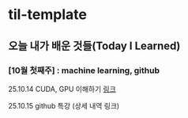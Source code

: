 # til-template

## 오늘 내가 배운 것들(Today I Learned)

### [10월 첫째주] : machine learning, github

25.10.14 CUDA, GPU 이해하기 [링크](https://velog.io/@min_tech/CUDA)

25.10.15 github 특강 (상세 내역 링크)





